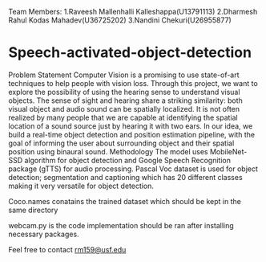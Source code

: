 Team Members:
1.Raveesh Mallenhalli Kalleshappa(U13791113)
2.Dharmesh Rahul Kodas Mahadev(U36725202)
3.Nandini Chekuri(U26955877)
# Speech-activated-object-detection
Problem Statement
Computer Vision is a promising to use state-of-art techniques to help people with vision loss. Through this project, we want to explore the possibility of using the hearing sense to understand visual objects. The sense of sight and hearing share a striking similarity: both visual object and audio sound can be spatially localized. It is not often realized by many people that we are capable at identifying the spatial location of a sound source just by hearing it with two ears. In our idea, we build a real-time object detection and position estimation pipeline, with the goal of informing the user about surrounding object and their spatial position using binaural sound.
Methodology
The model uses MobileNet-SSD algorithm for object detection and Google Speech Recognition package (gTTS) for audio processing. Pascal Voc dataset is used for object detection; segmentation and captioning which has 20 different classes making it very versatile for object detection. 

Coco.names conatains the trained dataset which should be kept in the same directory

webcam.py is the code implementation should be ran after installing necessary packages.

Feel free to contact rm159@usf.edu


